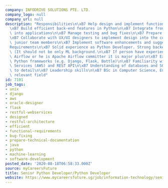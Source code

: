 ```yaml
---
company: INFODRIVE SOLUTIONS PTE. LTD.
company_logo: null
company_url: null
description: "Responsibilities\n\xB7 Help design and implement functional requirements\n\
  \xB7 Build efficient back-end features in Python\n\xB7 Integrate front-end components\
  \ into applications\n\xB7 Manage testing and bug fixes\n\xB7 Prepare technical documentation\n\
  \xB7 Collaborate with UX/UI designers to implement design into the code\n\xB7 Coach\
  \ junior team members\n\xB7 Implement software enhancements and suggest improvements\n\
  Requirements\n\xB7 Solid experience as Python Developer. Strong backend Python developer\
  \ (It should not be only ML background.\n\xB7 If person have experience with Apache\
  \ Airflow or he is Apache Airflow committer it is major plus\n\xB7 Experience with\
  \ Python frameworks (e.g. Django, Flask, Bottle)\n\xB7 Familiarity with Amazon Web\
  \ Services (AWS) and REST API\n\xB7 Understanding of databases and SQL.\n\xB7 Attention\
  \ to detail\n\xB7 Leadership skills\n\xB7 BSc in Computer Science, Engineering or\
  \ relevant field"
id: 7101
job_tags:
- unix
- django
- aws
- oracle-designer
- flask
- restful-webservices
- designed
- restful-architecture
- efficient
- functional-requirements
- bug-fixing
- prepare-technical-documentation
- java
- python
- machine-learning
- software-development
posted_date: '2020-08-18T06:58:33.000Z'
source: myCareersFuture
title: Senior Python Developer/Python Developer
website: https://www.mycareersfuture.sg/job/information-technology/senior-python-developerpython-developer-ea29beffb850f1e1db805bc57b1d69f6
---
```


